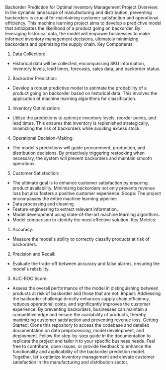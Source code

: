 Backorder Prediction for Optimal Inventory Management
Project Overview:
In the dynamic landscape of manufacturing and distribution, preventing backorders
is crucial for maintaining customer satisfaction and operational efficiency. This
machine learning project aims to develop a predictive model that anticipates the
likelihood of a product going on backorder. By leveraging historical data, the
model will empower businesses to make informed inventory management
decisions, ultimately minimizing backorders and optimizing the supply chain.
Key Components:
1. Data Collection:
- Historical data will be collected, encompassing SKU information, inventory
levels, lead times, forecasts, sales data, and backorder status.
2. Backorder Prediction:
- Develop a robust predictive model to estimate the probability of a product
going on backorder based on historical data. This involves the application of
machine learning algorithms for classification.
3. Inventory Optimization:
- Utilize the predictions to optimize inventory levels, reorder points, and lead
times. This ensures that inventory is replenished strategically, minimizing the risk
of backorders while avoiding excess stock.
4. Operational Decision-Making:
- The model's predictions will guide procurement, production, and distribution
decisions. By proactively triggering restocking when necessary, the system will
prevent backorders and maintain smooth operations.
5. Customer Satisfaction:
- The ultimate goal is to enhance customer satisfaction by ensuring product
availability. Minimizing backorders not only prevents revenue loss but also fosters
a positive customer experience.
Scope:
The project encompasses the entire machine learning pipeline:
- Data processing and cleaning.
- Feature engineering to extract relevant information.
- Model development using state-of-the-art machine learning algorithms.
- Model comparison to identify the most effective solution.
Key Metrics:
1. Accuracy:
- Measure the model's ability to correctly classify products at risk of backorders.
2. Precision and Recall:
- Evaluate the trade-off between accuracy and false alarms, ensuring the model's
reliability.
3. AUC-ROC Score:
- Assess the overall performance of the model in distinguishing between products
at risk of backorder and those that are not.
Impact:
Addressing the backorder challenge directly enhances supply chain efficiency,
reduces operational costs, and significantly improves the customer experience. By
preventing backorders, businesses can maintain a competitive edge and ensure the
availability of products, thereby maximizing customer satisfaction and preventing
revenue loss.
Getting Started:
Clone this repository to access the codebase and detailed documentation on data
preprocessing, model development, and deployment.
Follow the step-by-step guide in the documentation to replicate the project and
tailor it to your specific business needs.
Feel free to contribute, open issues, or provide feedback to enhance the
functionality and applicability of the backorder prediction model. Together, let's
optimize inventory management and elevate customer satisfaction in the
manufacturing and distribution sector.
